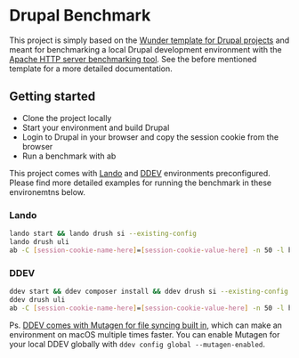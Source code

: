 # Drupal Benchmark

This project is simply based on the [Wunder template for Drupal projects](https://github.com/wunderio/drupal-project) and meant for benchmarking a local Drupal development environment with the [Apache HTTP server benchmarking tool](https://httpd.apache.org/docs/2.4/programs/ab.html). See the before mentioned template for a more detailed documentation.

## Getting started

- Clone the project locally
- Start your environment and build Drupal
- Login to Drupal in your browser and copy the session cookie from the browser
- Run a benchmark with ab

This project comes with [Lando](https://lando.dev/) and [DDEV](https://ddev.com/) environments preconfigured. Please find more detailed examples for running the benchmark in these environemtns below.

### Lando

```sh
lando start && lando drush si --existing-config
lando drush uli
ab -C [session-cookie-name-here]=[session-cookie-value-here] -n 50 -l https://drupal-benchmark.lndo.site/admin/modules
```

### DDEV

```sh
ddev start && ddev composer install && ddev drush si --existing-config
ddev drush uli
ab -C [session-cookie-name-here]=[session-cookie-value-here] -n 50 -l https://drupal-benchmark.ddev.site/admin/modules
```

Ps. [DDEV comes with Mutagen for file syncing built in](https://ddev.readthedocs.io/en/latest/users/performance/), which can make an environment on macOS multiple times faster. You can enable Mutagen for your local DDEV globally with `ddev config global --mutagen-enabled`.
